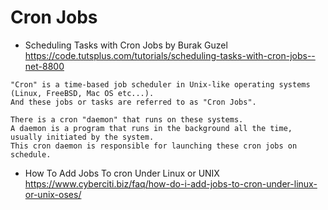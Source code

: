 # Cron Jobs
- Scheduling Tasks with Cron Jobs by Burak Guzel
https://code.tutsplus.com/tutorials/scheduling-tasks-with-cron-jobs--net-8800
```
"Cron" is a time-based job scheduler in Unix-like operating systems (Linux, FreeBSD, Mac OS etc...). 
And these jobs or tasks are referred to as "Cron Jobs".
```
```
There is a cron "daemon" that runs on these systems. 
A daemon is a program that runs in the background all the time, usually initiated by the system. 
This cron daemon is responsible for launching these cron jobs on schedule.
```
- How To Add Jobs To cron Under Linux or UNIX
https://www.cyberciti.biz/faq/how-do-i-add-jobs-to-cron-under-linux-or-unix-oses/
